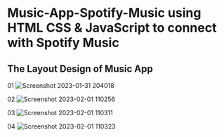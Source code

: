# Music-App-Spotify-Music using HTML CSS & JavaScript to connect with Spotify Music


## The Layout Design of Music App
01
![Screenshot 2023-01-31 204018](https://user-images.githubusercontent.com/86345777/215934119-2ebd864b-6acb-44f1-a645-729b281219ca.png)

02
![Screenshot 2023-02-01 110256](https://user-images.githubusercontent.com/86345777/215935015-1e7f9233-12fd-4e60-b2a9-9ec725748b7c.png)

03
![Screenshot 2023-02-01 110311](https://user-images.githubusercontent.com/86345777/215935009-ac4deb67-0973-479c-a015-406ea3097348.png)

04
![Screenshot 2023-02-01 110323](https://user-images.githubusercontent.com/86345777/215934999-b34ac65f-3b91-4c6f-90fa-a0b3e8b6d76c.png)
